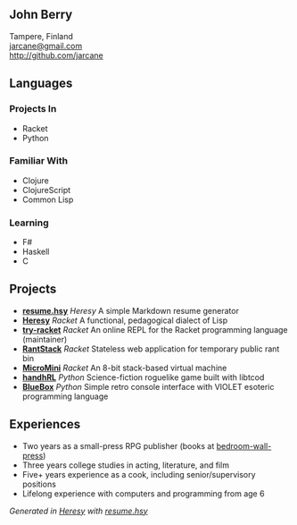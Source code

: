 ## John Berry  
  
Tampere, Finland  
jarcane@gmail.com  
http://github.com/jarcane  

## Languages  

### Projects In  

  * Racket
  * Python

### Familiar With  

  * Clojure
  * ClojureScript
  * Common Lisp

### Learning  

  * F#
  * Haskell
  * C


## Projects  

  * **[resume.hsy](http://github.com/jarcane/resume.hsy)**  *Heresy*  A simple Markdown resume generator   
  * **[Heresy](http://github.com/jarcane/Heresy)**  *Racket*  A functional, pedagogical dialect of Lisp   
  * **[try-racket](http://github.com/jarcane/try-racket)**  *Racket*  An online REPL for the Racket programming language (maintainer)   
  * **[RantStack](http://github.com/jarcane/RantStack)**  *Racket*  Stateless web application for temporary public rant bin   
  * **[MicroMini](http://github.com/jarcane/MicroMini)**  *Racket*  An 8-bit stack-based virtual machine   
  * **[handhRL](http://github.com/jarcane/handhRL)**  *Python*  Science-fiction roguelike game built with libtcod   
  * **[BlueBox](http://github.com/jarcane/BlueBox)**  *Python*  Simple retro console interface with VIOLET esoteric programming language   


## Experiences  

  * Two years as a small-press RPG publisher (books at [bedroom-wall-press](http://github.com/jarcane/bedroom-wall-press))
  * Three years college studies in acting, literature, and film
  * Five+ years experience as a cook, including senior/supervisory positions
  * Lifelong experience with computers and programming from age 6


*Generated in [Heresy](http://github.com/jarcane/Heresy) with [resume.hsy](http://github.com/jarcane/resume.hsy)*
